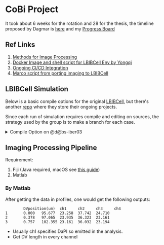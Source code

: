 # CoBi Project

It took about 6 weeks for the rotation and 28 for the thesis, the timeline proposed
by Dagmar is [here](https://wiki-bsse.ethz.ch/display/DBSSEIBER/Precision+of+Morphogen+Gradient+Readout) and my [Progress Board](https://trello.com/b/I7HLyuhK)

## Ref Links

1. [Methods for Image Processing](https://link.springer.com/protocol/10.1007%2F978-1-4939-8772-6_4)
2. [Docker Image and shell script for LBIBCell Env by Yongqi](https://github.com/wyq977/docker_images/tree/master/lbibcell)
3. [Ongoing CI/CD Integration](https://github.com/wyq977/lbibcell)
4. [Marco script from porting imaging to LBIBCell](https://git.bsse.ethz.ch/kokicm/image-to-lbibcell)

## LBIBCell Simulation

Below is a basic compile options for the original [LBIBCell](https://tanakas.bitbucket.io/lbibcell/index.html), but there's another 
[repo](https://bitbucket.org/stopkaa/lbmcell/src/master/) where they store their
ongoing projects.


Since each run of simulation requires compile and editing on sources, the 
strategy used by the group is to make a branch for each case.

<details><summary>Compile Option on @d@bs-iber03</summary>

```bash
cd lbibcell
mkdir build
cd build
cmake -DVTK_DIR=/local0/lib/vtk-5.10 -DBoost_INCLUDE_DIR=/usr/local/iber/el6/boost_1_54_0 -DBoost_LIBRARIES=/usr/local/iber/el6/boost_1_54_0/stage/lib -DCMAKE_BUILD_TYPE=Release ../
make -j
```
</details>

## Imaging Processing Pipeline

Requirement:
1. Fiji (Java required, macOS see [this guide](https://dev.to/gabethere/installing-java-on-a-mac-using-homebrew-and-jevn-12m8))
2. Matlab

### By Matlab

After getting the data in profiles, one would get the following outputs:

```
        DVposition(um)  ch1     ch2     ch3     ch4
1       0.000   95.677  23.258  37.742  24.710
2       0.378   97.065  23.935  36.323  23.161
3       0.757   102.355 23.161  36.032  23.194
```

* Usually ch1 specifies DaPI so emitted in the analysis.
* Get DV length in every channel